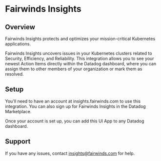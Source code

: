 # Fairwinds Insights

## Overview

Fairwinds Insights protects and optimizes your mission-critical Kubernetes applications.

Fairwinds Insights uncovers issues in your Kubernetes clusters related to Security, Efficiency, and Reliability. This integration allows you to see your newest Action Items directly within the Datadog dashboard, where you can assign them to other members of your organization or mark them as resolved.

## Setup

You'll need to have an account at insights.fairwinds.com to use this integration. You can also sign up for Fairwinds
Insights in the Datadog Marketplace.

Once your account is set up, you can add this UI App to any Datadog dashboard.

## Support
If you have any issues, contact insights@fairwinds.com for help.
